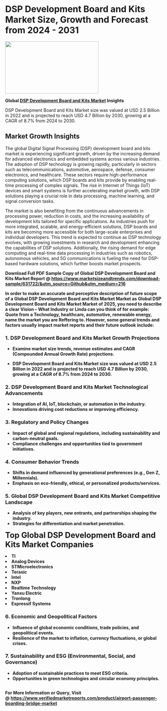 <H1>DSP Development Board and Kits Market Size, Growth and Forecast from 2024 - 2031</H1><img class="aligncenter size-medium wp-image-584254" src="https://thirdeyenews.in/wp-content/uploads/2024/09/Global-Market-Research-300x168.jpeg" alt="" width="300" height="168" /><p><strong>Global&nbsp;<a href="https://www.marketsizeandtrends.com/download-sample/631722/&amp;utm_source=Github&utm_medium=216">DSP Development Board and Kits Market</a> Insights</strong></p><p>DSP Development Board and Kits Market size was valued at USD 2.5 Billion in 2022 and is projected to reach USD 4.7 Billion by 2030, growing at a CAGR of 8.7% from 2024 to 2030.</p><p><h2>Market Growth Insights</h2> <p>The global Digital Signal Processing (DSP) development board and kits market is experiencing significant growth, driven by the increasing demand for advanced electronics and embedded systems across various industries. The adoption of DSP technology is growing rapidly, particularly in sectors such as telecommunications, automotive, aerospace, defense, consumer electronics, and healthcare. These sectors require high-performance computing solutions, which DSP boards and kits provide by enabling real-time processing of complex signals. The rise in Internet of Things (IoT) devices and smart systems is further accelerating market growth, with DSP solutions playing a crucial role in data processing, machine learning, and signal conversion tasks.</p> <p><strong></strong></p> <p>The market is also benefiting from the continuous advancements in processing power, reduction in costs, and the increasing availability of development kits tailored for specific applications. As industries push for more integrated, scalable, and energy-efficient solutions, DSP boards and kits are becoming more accessible for both large-scale enterprises and individual developers. This trend is expected to continue as DSP technology evolves, with growing investments in research and development enhancing the capabilities of DSP solutions. Additionally, the rising demand for edge computing and real-time data processing in industries such as robotics, autonomous vehicles, and 5G communications is fueling the need for DSP-based hardware solutions, which further boosts market prospects.</p> <p><strong></p><p><span class=""><strong>Download Full PDF Sample Copy of Global DSP Development Board and Kits Market Report</strong> @ <a href="https://www.marketsizeandtrends.com/download-sample/631722/&amp;utm_source=Github&utm_medium=216" target="_blank">https://www.marketsizeandtrends.com/download-sample/631722/&amp;utm_source=Github&utm_medium=216</a></span></p><p>In order to make an accurate and perceptive description of future scope of a Global&nbsp;DSP Development Board and Kits Market Market as Global&nbsp;DSP Development Board and Kits Market Market of 2025, you need to describe a clear Vision &ndash; What Industry or Linda can you think of for example: Quote from a Technology, healthcare, automotive, renewable energy, name the market you are Reffering to. However, some general trends and factors usually impact market reports and their future outlook include:</p><h3>1.&nbsp;<strong>DSP Development Board and Kits Market Growth Projections</strong></h3><ul><li>Examine market size trends, revenue estimates and CAGR (Compounded Annual Growth Rate) projections.</li><li><p>DSP Development Board and Kits Market size was valued at USD 2.5 Billion in 2022 and is projected to reach USD 4.7 Billion by 2030, growing at a CAGR of 8.7% from 2024 to 2030.</p></li></ul><h3>2.&nbsp;<strong>DSP Development Board and Kits Market Technological Advancements</strong></h3><ul><li>Integration of AI, IoT, blockchain, or automation in the industry.</li><li>Innovations driving cost reductions or improving efficiency.</li></ul><h3>3.&nbsp;<strong>Regulatory and Policy Changes</strong></h3><ul><li>Impact of global and regional regulations, including sustainability and carbon-neutral goals.</li><li>Compliance challenges and opportunities tied to government initiatives.</li></ul><h3>4.&nbsp;<strong>Consumer Behavior Trends</strong></h3><ul><li>Shifts in demand influenced by generational preferences (e.g., Gen Z, Millennials).</li><li>Emphasis on eco-friendly, ethical, or personalized products/services.</li></ul><h3>5.&nbsp;<strong>Global DSP Development Board and Kits Market Competitive Landscape</strong></h3><ul><li>Analysis of key players, new entrants, and partnerships shaping the industry.</li><li>Strategies for differentiation and market penetration.</li></ul><p data-pm-slice="1 1 []"><span style="color: inherit; font-family: inherit; font-size: 25px;">Top Global DSP Development Board and Kits Market Companies</span></p><div class="" data-test-id=""><p><li>TI</li><li> Analog Devices</li><li> STMicroelectronics</li><li> Terasic</li><li> Intel</li><li> NXP</li><li> Realtime Technology</li><li> Yanxu Electric</li><li> Tronlong</li><li> Espressif Systems</li></p></div><h3>6.&nbsp;<strong>Economic and Geopolitical Factors</strong></h3><ul><li>Influence of global economic conditions, trade policies, and geopolitical events.</li><li>Resilience of the market to inflation, currency fluctuations, or global crises.</li></ul><h3>7.&nbsp;<strong>Sustainability and ESG (Environmental, Social, and Governance)</strong></h3><ul><li>Adoption of sustainable practices to meet ESG criteria.</li><li>Opportunities in green technologies and circular economy principles.</li></ul><h2><strong style="font-size: 14px;">For More Information or Query, Visit @&nbsp;</strong><a style="background-color: #ffffff; font-size: 14px;" href="https://www.marketsizeandtrends.com/report/dsp-development-board-and-kits-market/" target="_blank">https://www.verifiedmarketreports.com/product/airport-passenger-boarding-bridge-market</a></h2>
